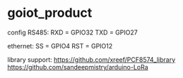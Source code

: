 # goiot_product

config RS485:
RXD = GPIO32
TXD = GPIO27

ethernet:
SS = GPIO4
RST = GPIO12

library support:
https://github.com/xreef/PCF8574_library
https://github.com/sandeepmistry/arduino-LoRa
